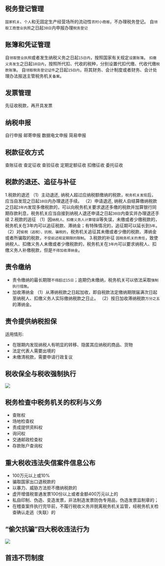 ## 税务登记管理
`国家机关`、`个人`和无固定生产经营场所的流动性`农村小商贩`，不办理税务登记。
自`领取工商营业执照`之日起`30日`内申报办理`税务登记`

## 账簿和凭证管理
自`领取营业执照`或者发生纳税义务之日起`15日内`，按照国家有关规定`设置账簿`。
`扣缴义务发生`之日起`10日内`，按照所代扣、代收的税种，分别设置代扣代缴、代收代缴`税款账簿`。
自`领取税务登记证件`之日起`15日内`，将其财务、会计制度或者财务、会计处理办法报送主管税务机关`备案`。


## 发票管理
先征收税款，再开具发票



## 纳税申报
自行申报
邮寄申报
数据电文申报
简易申报


## 税款征收方式
查账征收
查定征收
查验征收
定期定额征收
扣缴征收
委托征收

## 税款的退还、追征与补征

1.税款的退还
（1）主动退还, 纳税人超过应纳税额缴纳的税款，`税务机关发现`后，应当自发现之日起`10日`内办理退还手续。
（2）申请退还, 纳税人自结算缴纳税款之日起`3年内`发现多缴税款的，可以向税务机关要求退还多缴的税款并加算银行同期存款利息，税务机关应当自接到纳税人退还申请之日起`30日`内查实并办理退还手续
2.税款的追征
（1）因`纳税人、扣缴义务人计算错误`等失误，未缴或者少缴税款的，税务机关在3年内可以追征税款、滞纳金；有特殊情况的，追征期可以延长到`5年`。
（2）对`偷税（逃税）、抗税、骗税的`，税务机关追征其未缴或者少缴的税款、滞纳金或者所骗取的税款，`不受前述规定期限的限制`。
3.税款的补征
`因税务机关的责任`，致使纳税人、扣缴义务人未缴或者少缴税款的，税务机关在`3年内`可以要求纳税人、扣缴义务人补缴税款，但是`不得加收滞纳金`。


## 责令缴纳
- 责令缴纳的最长期限`不得超过15日`；逾期仍未缴纳，税务机关可以依法采取`强制执行措施`。
- 加收滞纳金
（1）从滞纳税款之日起加收，即自税款法定缴纳期限届满次日起至纳税人、扣缴义务人实际缴纳税款之日止。
（2）按日加收滞纳税款`万分之五`的滞纳金。



## 责令提供纳税担保
适用情形:
- 在限期内发现纳税人有明显的转移、隐匿其应纳税的商品、货物
- 法定代表人需要出境的
- 未缴清税款，需要申请行政复议

## 税收保全与税收强制执行

![](./经济法_税收征管法律制度/1.png)



## 税务检查中税务机关的权利与义务
- 查账权
- 场地检查权
- 责成提供资料权
- 询问权
- 交通邮政检查权
- 存款账户查询权


## 重大税收违法失信案件信息公布
- 100万元以上或10%
- 骗取国家出口退税款的
- 以暴力、威胁方法拒不缴纳税款的
- 虚开增值税普通发票100份以上或者金额400万元以上的
- 私自印制、伪造、变造发票，非法制造发票防伪专用品，伪造发票监制章的；
- 在稽查案件执行完毕前，不履行税收义务并脱离税务机关监管，经税务机关检查确认走逃（失联）的



## “偷欠抗骗”四大税收违法行为

![](./经济法_税收征管法律制度/2.png)


## 首违不罚制度






















